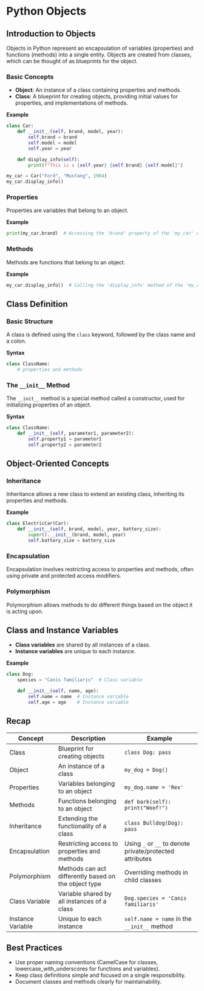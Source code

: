 
# Python Objects

## Introduction to Objects

Objects in Python represent an encapsulation of variables (properties) and functions (methods) into a single entity. Objects are created from classes, which can be thought of as blueprints for the object.

### Basic Concepts

- **Object**: An instance of a class containing properties and methods.
- **Class**: A blueprint for creating objects, providing initial values for properties, and implementations of methods.

**Example**
```python
class Car:
    def __init__(self, brand, model, year):
        self.brand = brand
        self.model = model
        self.year = year

    def display_info(self):
        print(f"This is a {self.year} {self.brand} {self.model}")

my_car = Car("Ford", "Mustang", 1964)
my_car.display_info()
```

### Properties

Properties are variables that belong to an object.

**Example**
```python
print(my_car.brand)  # Accessing the 'brand' property of the 'my_car' object
```

### Methods

Methods are functions that belong to an object.

**Example**
```python
my_car.display_info()  # Calling the 'display_info' method of the 'my_car' object
```

## Class Definition

### Basic Structure

A class is defined using the `class` keyword, followed by the class name and a colon.

**Syntax**
```python
class ClassName:
    # properties and methods
```

### The `__init__` Method

The `__init__` method is a special method called a constructor, used for initializing properties of an object.

**Syntax**
```python
class ClassName:
    def __init__(self, parameter1, parameter2):
        self.property1 = parameter1
        self.property2 = parameter2
```

## Object-Oriented Concepts

### Inheritance

Inheritance allows a new class to extend an existing class, inheriting its properties and methods.

**Example**
```python
class ElectricCar(Car):
    def __init__(self, brand, model, year, battery_size):
        super().__init__(brand, model, year)
        self.battery_size = battery_size
```

### Encapsulation

Encapsulation involves restricting access to properties and methods, often using private and protected access modifiers.

### Polymorphism

Polymorphism allows methods to do different things based on the object it is acting upon.

## Class and Instance Variables

- **Class variables** are shared by all instances of a class.
- **Instance variables** are unique to each instance.

**Example**
```python
class Dog:
    species = "Canis familiaris"  # Class variable

    def __init__(self, name, age):
        self.name = name  # Instance variable
        self.age = age    # Instance variable
```

## Recap

| Concept             | Description                                           | Example                                             |
|---------------------|-------------------------------------------------------|-----------------------------------------------------|
| Class               | Blueprint for creating objects                        | `class Dog: pass`                                   |
| Object              | An instance of a class                                | `my_dog = Dog()`                                    |
| Properties          | Variables belonging to an object                      | `my_dog.name = 'Rex'`                               |
| Methods             | Functions belonging to an object                      | `def bark(self): print("Woof!")`                    |
| Inheritance         | Extending the functionality of a class                | `class Bulldog(Dog): pass`                          |
| Encapsulation       | Restricting access to properties and methods          | Using `_` or `__` to denote private/protected attributes |
| Polymorphism        | Methods can act differently based on the object type  | Overriding methods in child classes                 |
| Class Variable      | Variable shared by all instances of a class           | `Dog.species = 'Canis familiaris'`                  |
| Instance Variable   | Unique to each instance                               | `self.name = name` in the `__init__` method         |

## Best Practices

- Use proper naming conventions (CamelCase for classes, lowercase_with_underscores for functions and variables).
- Keep class definitions simple and focused on a single responsibility.
- Document classes and methods clearly for maintainability.
